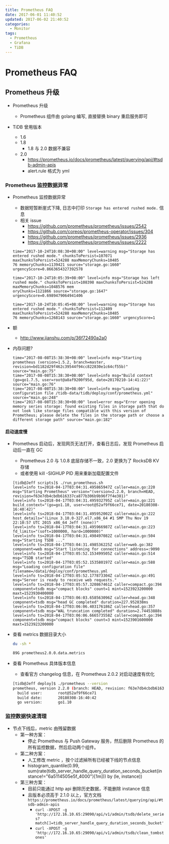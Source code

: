 ```yaml
---
title: Prometheus FAQ
date: 2017-06-01 11:40:52
updated: 2017-06-02 21:40:52
categories:
  - Monitor
tags:
  - Prometheus
  - Grafana
  - TiDB
---
```

# Prometheus FAQ

## Prometheus 升级

- Prometheus 升级
  - Prometheus 组件由 golang 编写, 直接替换 binary 重启服务即可

- TiDB 曾用版本
  - 1.6
  - 1.8
    - 1.8 与 2.0 数据不兼容
  - 2.0
    - https://prometheus.io/docs/prometheus/latest/querying/api/#tsdb-admin-apis
    - alert.rule 格式为 yml

### Prometheus 监控数据异常

- Prometheus 监控数据异常
  - 数据短暂断崖式下降, 日志中打印 `Storage has entered rushed mode.` 信息
  - 相关 issue
    - https://github.com/prometheus/prometheus/issues/2542
    - https://github.com/coreos/prometheus-operator/issues/304
    - https://github.com/prometheus/prometheus/issues/2936
    - https://github.com/prometheus/prometheus/issues/2222

  ```LOG
  time="2017-10-24T10:08:30+08:00" level=warning msg="Storage has entered rushed mode." chunksToPersist=107071 maxChunksToPersist=524288 maxMemoryChunks=10485
  76 memoryChunks=1139421 source="storage.go:1660" urgencyScore=0.8663654327392578

  time="2017-10-24T10:05:39+08:00" level=info msg="Storage has left rushed mode." chunksToPersist=108398 maxChunksToPersist=524288 maxMemoryChunks=1048576 mem
  oryChunks=1121866 source="storage.go:1647" urgencyScore=0.6989479064941406

  time="2017-10-24T10:05:45+08:00" level=warning msg="Storage has entered rushed mode." chunksToPersist=112409 maxChunksToPersist=524288 maxMemoryChunks=10485
  76 memoryChunks=1268143 source="storage.go:1660" urgencyScore=1
  ```

- 额
  - http://www.jianshu.com/p/36f72490a2a0

- 内存问题?

  ```LOG
  time="2017-08-08T15:38:30+08:00" level=info msg="Starting prometheus (version=1.5.2, branch=master, revision=bd1182d29f462c39544f94cc822830e1c64cf55b)" source="main.go:75"
  time="2017-08-08T15:38:30+08:00" level=info msg="Build context (go=go1.7.5, user=root@a8af9200f95d, date=20170210-14:41:22)" source="main.go:76"
  time="2017-08-08T15:38:30+08:00" level=info msg="Loading configuration file /tidb-data/tidb/deploy/conf/prometheus.yml" source="main.go:248"
  time="2017-08-08T15:38:30+08:00" level=error msg="Error opening memory series storage: found existing files in storage path that do not look like storage files compatible with this version of Prometheus; please delete the files in the storage path or choose a different storage path" source="main.go:182"
  ```

#### 启动速度慢

- Prometheus 启动后，发现网页无法打开，查看日志后，发现 Prometheus 启动后一直在 GC
  - Prometheus 2.0 与 1.0.8 底层存储不一致，2.0 更换为了 RocksDB KV 存储
  - 或者使用 kill -SIGHUP PID 用来重新加载配置文件

  ```bahs
  [tidb@Jeff scripts]$ ./run_prometheus.sh
  level=info ts=2018-04-17T03:04:31.495865947Z caller=main.go:220 msg="Starting Prometheus" version="(version=2.2.0, branch=HEAD, revision=f63e7db4cbdb616337ca877b306b9b96f7f4e381)"
  level=info ts=2018-04-17T03:04:31.495932795Z caller=main.go:221 build_context="(go=go1.10, user=root@52af9f66ce71, date=20180308-16:40:42)"
  level=info ts=2018-04-17T03:04:31.495952002Z caller=main.go:222 host_details="(Linux 3.10.0-327.el7.x86_64 #1 SMP Thu Nov 19 22:10:57 UTC 2015 x86_64 Jeff (none))"
  level=info ts=2018-04-17T03:04:31.495966987Z caller=main.go:223 fd_limits="(soft=1000000, hard=1000000)"
  level=info ts=2018-04-17T03:04:31.498497082Z caller=main.go:504 msg="Starting TSDB ..."
  level=info ts=2018-04-17T03:04:31.498536225Z caller=web.go:382 component=web msg="Start listening for connections" address=:9090
  level=info ts=2018-04-17T03:05:52.153499505Z caller=main.go:514 msg="TSDB started"
  level=info ts=2018-04-17T03:05:52.153580197Z caller=main.go:588 msg="Loading configuration file" filename=/data1/deploy/conf/prometheus.yml
  level=info ts=2018-04-17T03:05:52.177873304Z caller=main.go:491 msg="Server is ready to receive web requests."
  level=info ts=2018-04-17T03:05:57.320867461Z caller=compact.go:394 component=tsdb msg="compact blocks" count=1 mint=1523923200000 maxt=1523930400000
  level=info ts=2018-04-17T03:06:03.658563096Z caller=head.go:348 component=tsdb msg="head GC completed" duration=227.952838ms
  level=info ts=2018-04-17T03:06:06.403176186Z caller=head.go:357 component=tsdb msg="WAL truncation completed" duration=2.74453888s
  level=info ts=2018-04-17T03:06:06.666573558Z caller=compact.go:394 component=tsdb msg="compact blocks" count=3 mint=1523901600000 maxt=1523923200000
  ```

- 查看 metrics 数据目录大小

    ```bash
    du -sh *

    89G prometheus2.0.0.data.metrics
    ```

- 查看 Prometheus 具体版本信息
  - 查看官方 changelog 信息，在 Prometheus 2.0.2 对启动速度有优化

  ```bash
  [tidb@Jeff deploy]$ ./prometheus --version
  prometheus, version 2.2.0 (branch: HEAD, revision: f63e7db4cbdb616337ca877b306b9b96f7f4e381)
    build user:       root@52af9f66ce71
    build date:       20180308-16:40:42
    go version:       go1.10
  ```

### 监控数据快速清理

- 节点下线后，metric 由残留数据
  - 第一种方案：
    - 停止 Prometheus 与 Push Gateway 服务，然后删除 Prometheus 的所有监控数据，然后启动两个组件。
  - 第二种方案：
    - 人工修改 metric ，按个过滤掉所有已经被下线的节点信息
    - histogram_quantile(0.99, sum(rate(tidb_server_handle_query_duration_seconds_bucket{instance!="6a5114505e5f_4000"}[1m])) by (le, instance))
  - 第三种方案：
    - 目前只能通过 http api 删除历史数据，不能删除 instance 信息
    - 且版本必须高于 2.1.0 以上，官方文档 `https://prometheus.io/docs/prometheus/latest/querying/api/#tsdb-admin-apis`
      - `curl -XPOST -g 'http://172.16.10.65:29090/api/v1/admin/tsdb/delete_series?match[]=tidb_server_handle_query_duration_seconds_bucket'`
      - `curl -XPOST -g 'http://172.16.10.65:29090/api/v1/admin/tsdb/clean_tombstones'`

